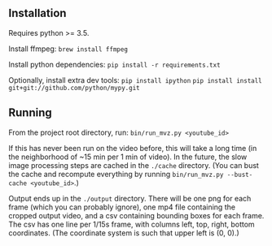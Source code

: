 ## Installation

Requires python >= 3.5.

Install ffmpeg:
`brew install ffmpeg`

Install python dependencies:
`pip install -r requirements.txt`

Optionally, install extra dev tools:
`pip install ipython`
`pip install install git+git://github.com/python/mypy.git`

## Running

From the project root directory, run:
`bin/run_mvz.py <youtube_id>`

If this has never been run on the video before, this will take a long time (in
the neighborhood of ~15 min per 1 min of video).  In the future, the slow image
processing steps are cached in the `./cache` directory.  (You can bust the
cache and recompute everything by running `bin/run_mvz.py --bust-cache
<youtube_id>`.)

Output ends up in the `./output` directory.  There will be one png for each
frame (which you can probably ignore), one mp4 file containing the cropped
output video, and a csv containing bounding boxes for each frame.  The csv has
one line per 1/15s frame, with columns left, top, right, bottom coordinates.
(The coordinate system is such that upper left is (0, 0).)
